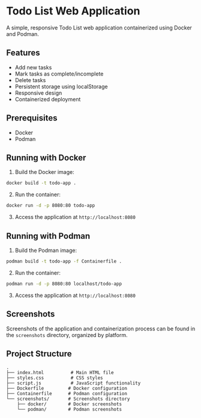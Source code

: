 # Todo List Web Application

A simple, responsive Todo List web application containerized using Docker and Podman.

## Features

- Add new tasks
- Mark tasks as complete/incomplete
- Delete tasks
- Persistent storage using localStorage
- Responsive design
- Containerized deployment

## Prerequisites

- Docker
- Podman

## Running with Docker

1. Build the Docker image:
```bash
docker build -t todo-app .
```

2. Run the container:
```bash
docker run -d -p 8080:80 todo-app
```

3. Access the application at `http://localhost:8080`

## Running with Podman

1. Build the Podman image:
```bash
podman build -t todo-app -f Containerfile .
```

2. Run the container:
```bash
podman run -d -p 8080:80 localhost/todo-app
```

3. Access the application at `http://localhost:8080`

## Screenshots

Screenshots of the application and containerization process can be found in the `screenshots` directory, organized by platform.

## Project Structure

```
.
├── index.html          # Main HTML file
├── styles.css          # CSS styles
├── script.js           # JavaScript functionality
├── Dockerfile         # Docker configuration
├── Containerfile      # Podman configuration
└── screenshots/       # Screenshots directory
    ├── docker/        # Docker screenshots
    └── podman/        # Podman screenshots
``` 